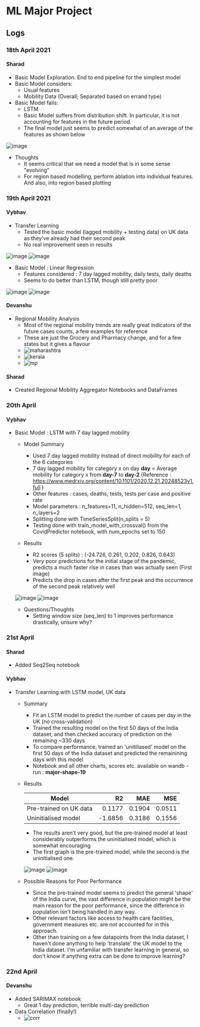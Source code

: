 # ML Major Project

## Logs

### 18th April 2021
#### Sharad
- Basic Model Exploration. End to end pipeline for the simplest model
- Basic Model considers:
  - Usual features
  - Mobility Data (Overall; Separated based on errand type)
- Basic Model fails:
  - LSTM
  - Basic Model suffers from distribution shift. In particular, it is not accounting for features in the future period. 
  - The final model just seems to predict somewhat of an average of the features as shown below

![image](https://user-images.githubusercontent.com/56106207/115334589-4bf06700-a1b9-11eb-843e-255d6cd07cd3.png)



- Thoughts
  - It seems critical that we need a model that is in some sense "evolving"
  - For region based modelling, perform ablation into individual features. And also, into region based plotting 

### 19th April 2021
#### Vybhav
- Transfer Learning
  - Tested the basic model (lagged mobility + testing data) on UK data as they've already had their second peak
  - No real improvement seen in results

![image](https://user-images.githubusercontent.com/81354041/115293507-0a3dcd00-a175-11eb-81d7-0169363d28a3.png)
![image](https://user-images.githubusercontent.com/81354041/115293539-145fcb80-a175-11eb-8c33-a5726174732a.png)

- Basic Model : Linear Regression
  - Features considered : 7 day lagged mobility, daily tests, daily deaths
  - Seems to do better than LSTM, though still pretty poor

![image](https://user-images.githubusercontent.com/81354041/115298034-8b4b9300-a17a-11eb-9809-bfb8f779eae6.png)
![image](https://user-images.githubusercontent.com/81354041/115298153-b9c96e00-a17a-11eb-9fcc-0114bc2ca6c0.png)

#### Devanshu
- Regional Mobility Analysis
  -  Most of the regional mobility trends are really great indicators of the future cases counts, a few examples for reference
  -  These are just the Grocery and Pharmacy change, and for a few states but it gives a flavour
  - ![maharashtra](https://user-images.githubusercontent.com/56106207/115298679-64da2780-a17b-11eb-8582-7d0196fab3b4.png)
  - ![kerala](https://user-images.githubusercontent.com/56106207/115298692-699edb80-a17b-11eb-8b9a-2f728a4eb0d8.png)
  - ![mp](https://user-images.githubusercontent.com/56106207/115298718-70c5e980-a17b-11eb-9275-0f2560532c1b.png)


#### Sharad
- Created Regional Mobility Aggregator Notebooks and DataFrames

### 20th April
#### Vybhav

- Basic Model : LSTM with 7 day lagged mobility
  - Model Summary
    - Used 7 day lagged mobility instead of direct mobility for each of the 6 categories
    - 7 day lagged mobility for category x on day **day** = Average mobility for category x from **day-7** to **day-2** (Reference : https://www.medrxiv.org/content/10.1101/2020.12.21.20248523v1.full )
    - Other features : cases, deaths, tests, tests per case and positive rate
    - Model parameters : n_features=11, n_hidden=512, seq_len=1, n_layers=2
    - Splitting done with TimeSeriesSplit(n_splits = 5)
    - Testing done with train_model_with_crossval() from the CovidPredictor notebook, with num_epochs set to 150

  - Results
    - R2 scores (5 splits) : (-24.726, 0.261, 0.202, 0.826, 0.643)
    - Very poor predictions for the initial stage of the pandemic, predicts a much faster rise in cases than was actually seen (First image)
    - Predicts the drop in cases after the first peak and the occurrence of the second peak relatively well

  ![image](https://user-images.githubusercontent.com/81354041/115383217-2f712080-a1f3-11eb-8d00-4f77e063848c.png) 
  ![image](https://user-images.githubusercontent.com/81354041/115362443-2a09db00-a1df-11eb-8925-fc2ffa305a42.png)

  - Questions/Thoughts
    - Setting window size (seq_len) to 1 improves performance drastically, unsure why?

### 21st April

#### Sharad
- Added Seq2Seq notebook
 
#### Vybhav
- Transfer Learning with LSTM model, UK data
  - Summary
    - Fit an LSTM model to predict the number of cases per day in the UK (no cross-validation)
    - Trained the resulting model on the first 50 days of the India dataset, and then checked accuracy of prediction on the remaining ~330 days
    - To compare performance, trained an 'unitiliased' model on the first 50 days of the India dataset and predicted the remainining days with this model
    - Notebook and all other charts, scores etc. available on wandb - run : **major-shape-19**

  - Results
  
      | Model                 | R2     | MAE   | MSE   |
      | --------------------- | ------:| -----:| -----:|
      | Pre-trained on UK data| 0.1177 | 0.1904| 0.0511|
      | Uninitialised model   |-1.6856 | 0.3186| 0.1556|
    
    - The results aren't very good, but the pre-trained model at least considerably outperforms the uninitialised model, which is somewhat encouraging
    - The first graph is the pre-trained model, while the second is the uninitialised one.
    
    ![image](https://user-images.githubusercontent.com/81354041/115522973-36a73580-a2aa-11eb-9be0-cb66f043f522.png)
    ![image](https://user-images.githubusercontent.com/81354041/115523015-40c93400-a2aa-11eb-850b-283e27d3c492.png)
    
  - Possible Reasons for Poor Performance
    - Since the pre-trained model seems to predict the general 'shape' of the India curve, the vast difference in population might be the main reason for the poor performance, since the difference in population isn't being handled in any way.
    - Other relevant factors like access to health care facilities, government measures etc. are not accounted for in this approach.
    - Other than training on a few datapoints from the India dataset, I haven't done anything to help 'translate' the UK model to the India dataset. I'm unfamiliar with transfer learning in general, so don't know if anything extra can be done to improve learning?

### 22nd April
#### Devanshu
  - Added SARIMAX notebook
    - Great 1 day prediction, terrible multi-day prediction
  - Data Correlation (finally!)
    - ![corr](https://user-images.githubusercontent.com/56106207/115714500-cde8b780-a394-11eb-904c-3c88b6883a70.png)


